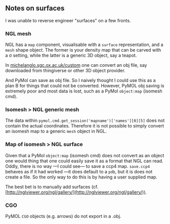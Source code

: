 ## Notes on surfaces

I was unable to reverse engineer "surfaces" on a few fronts.

### NGL mesh
NGL has a `map` component, visualisable with a `surface` representation,  and a `mesh` shape object. The former is your density map that can be carved with a &sigma; setting, while the latter is a generic 3D object, say a teapot.

In [michelanglo.sgc.ox.ac.uk/custom](michelanglo.sgc.ox.ac.uk/custom) one can convert an obj file, say downloaded from thingiverse or other 3D object provider.

And PyMol can save as obj file. So I naively thought I could use this as a plan B for things that could not be converted.
However, PyMOL obj saving is extremely poor and most data is lost, such as a PyMol `object:map` (isomesh cmd).

### Isomesh > NGL generic mesh
The data within `pymol.cmd.get_session('mapname')['names'][0][5]` does not contain the actual coordinates.
Therefore it is not possible to simply convert an isomesh map to a generic `mesh` object in NGL.

### Map of isomesh > NGL surface
Given that a PyMol `object:map` (isomesh cmd) does not convert as an object one would thing that one could easily save it as a format that NGL can read.
Oddly, there is no way &mdash;I could see&mdash; to save a ccp4 map. `save.ccp4` behaves as if it had worked &mdash;it does default to a `pdb`, but it is does not create a file.
So the only way to do this is by having a user supplied map.

The best bet is to manually add surfaces (cf. [http://nglviewer.org/ngl/gallery/](http://nglviewer.org/ngl/gallery/)).

### CGO
PyMOL `CGO` objects (e.g. arrows) do not export in a .obj.
